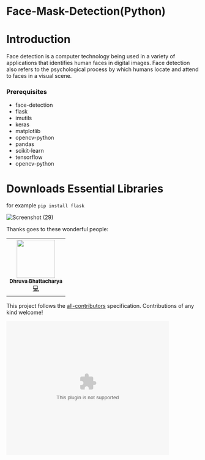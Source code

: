 # Face-Mask-Detection(Python)
# Introduction
Face detection is a computer technology being used in a variety of applications that identifies human faces in digital images. Face detection also refers to the psychological process by which humans locate and attend to faces in a visual scene.

### Prerequisites
* face-detection
* flask
* imutils
* keras
* matplotlib
* opencv-python
* pandas
* scikit-learn
* tensorflow
* opencv-python

# Downloads Essential Libraries 
for example `pip install flask` 

![Screenshot (29)](https://user-images.githubusercontent.com/71749153/131258742-658d4727-b543-42ce-8411-682d276faf09.png)

Thanks goes to these wonderful people:

<!-- ALL-CONTRIBUTORS-LIST:START - Do not remove or modify this section -->
<!-- prettier-ignore-start -->
<!-- markdownlint-disable -->
<table>
  <tr>
    <td align="center"><a href="http://dhruvabhattacharya.github.io"><img src="https://avatars.githubusercontent.com/u/71749153?v=4?s=100" width="100px;" alt=""/><br /><sub><b>Dhruva Bhattacharya </b></sub></a><br /><a href="https://github.com/AskforTrain/Face-Mask-Detection-/commits?author=dhruvaop" title="Code">💻</a></td>
  </tr>
</table>

This project follows the [all-contributors](https://github.com/all-contributors/all-contributors) specification. Contributions of any kind welcome!


<object width="425" height="350">
  <param name="movie" value="https://youtu.be/qPp-jwO2Z1M" />
  <param name="wmode" value="transparent" />
  <embed src="https://www.youtube.com/channel/UCx4o0mGSyBHIzsQMG3zHj7Q/videos"
         type="Face Mask Detection"
         wmode="transparent" width="425" height="350" />
</object>
